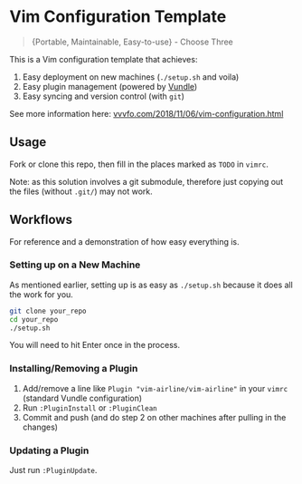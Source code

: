 # Vim Configuration Template

> {Portable, Maintainable, Easy-to-use} - Choose Three

This is a Vim configuration template that achieves:

1. Easy deployment on new machines (`./setup.sh` and voila)
2. Easy plugin management (powered by [Vundle](https://github.com/VundleVim/Vundle.vim))
3. Easy syncing and version control (with `git`)

See more information here: [vvvfo.com/2018/11/06/vim-configuration.html](https://vvvfo.com/2018/11/06/vim-configuration.html)

## Usage

Fork or clone this repo, then fill in the places marked as `TODO` in `vimrc`.

Note: as this solution involves a git submodule, therefore just copying out the files (without `.git/`) may not work.

## Workflows

For reference and a demonstration of how easy everything is.

### Setting up on a New Machine

As mentioned earlier, setting up is as easy as `./setup.sh` because it does all the work for you.

```bash
git clone your_repo
cd your_repo
./setup.sh
```

You will need to hit Enter once in the process.

### Installing/Removing a Plugin

1. Add/remove a line like `Plugin "vim-airline/vim-airline"` in your `vimrc` (standard Vundle configuration)
2. Run `:PluginInstall` or `:PluginClean`
3. Commit and push (and do step 2 on other machines after pulling in the changes)

### Updating a Plugin

Just run `:PluginUpdate`.


